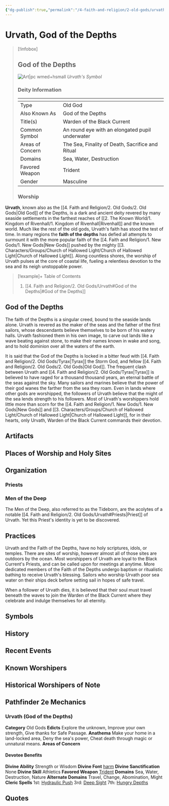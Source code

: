 ```yaml
---
{"dg-publish":true,"permalink":"/4-faith-and-religion/2-old-gods/urvath/"}
---
```


# Urvath, God of the Depths
> [!infobox] 
> ## God of the Depths
> ![Art|pc wmed+hsmall](https://cdnb.artstation.com/p/assets/images/images/040/776/355/large/filip-p-undewater.jpg?1629843210)
> *Urvath's Symbol*
> ### Deity Information
> <table><thead><tr><th></th><th></th></tr></thead><tbody><tr><td>Type</td><td>Old God</td></tr><tr><td>Also Known As</td><td>God of the Depths</td></tr><tr><td>Title(s)</td><td>Warden of the Black Current</td></tr><tr><td>Common Symbol</td><td>An round eye with an elongated pupil underwater</td></tr><tr><td>Areas of Concern</td><td>The Sea, Finality of Death, Sacrifice and Ritual</td></tr><tr><td>Domains</td><td>Sea, Water, Destruction</td></tr><tr><td>Favored Weapon</td><td>Trident</td></tr><tr><td>Gender</td><td>Masculine</td></tr></tbody></table>
> 
> ### Worship
> 

**Urvath**, known also as the [[4. Faith and Religion/2. Old Gods/2. Old Gods\|Old God]] of the Depths, is a dark and ancient deity revered by many seaside settlements in the farthest reaches of [[2. The Known World/1. Kingdom of Rivenhall/1. Kingdom of Rivenhall\|Rivenhall]] and the known world. Much like the rest of the old gods, Urvath's faith has stood the test of time. In many regions the **faith of the depths** has defied all attempts to surmount it with the more popular faith of the [[4. Faith and Religion/1. New Gods/1. New Gods\|New Gods]] pushed by the mighty [[3. Characters/Groups/Church of Hallowed Light/Church of Hallowed Light\|Church of Hallowed Light]]. Along countless shores, the worship of Urvath pulses at the core of coastal life, fueling a relentless devotion to the sea and its neigh unstoppable power.

> [!example]+ Table of Contents
> 1. [[4. Faith and Religion/2. Old Gods/Urvath#God of the Depths\|#God of the Depths]]

## God of the Depths
The faith of the Depths is a singular creed, bound to the seaside lands alone. Urvath is revered as the maker of the seas and the father of the first sailors, whose descendants believe themselves to be born of his watery halls. Urvath fashioned them in his own image, to carve out lands like a wave beating against stone, to make their names known in wake and song, and to hold dominion over all the waters of the earth. 

It is said that the God of the Depths is locked in a bitter feud with [[4. Faith and Religion/2. Old Gods/Tyrax\|Tyrax]] the Storm God, and fellow [[4. Faith and Religion/2. Old Gods/2. Old Gods\|Old God]].  The frequent clash between Urvath and [[4. Faith and Religion/2. Old Gods/Tyrax\|Tyrax]] is believed to have raged for a thousand thousand years, an eternal battle of the seas against the sky. Many sailors and marines believe that the power of their god wanes the farther from the sea they roam. Even in lands where other gods are worshipped, the followers of Urvath believe that the might of the sea lends strength to his followers. Most of Urvath's worshippers hold little more than scorn for the [[4. Faith and Religion/1. New Gods/1. New Gods\|New Gods]] and [[3. Characters/Groups/Church of Hallowed Light/Church of Hallowed Light\|Church of Hallowed Light]], for in their hearts, only Urvath, Warden of the Black Current commands their devotion.
## Artifacts
## Places of Worship and Holy Sites
## Organization
### Priests
### Men of the Deep
The Men of the Deep, also referred to as the Tideborn, are the acolytes of a notable [[4. Faith and Religion/2. Old Gods/Urvath#Priests\|Priest]] of Urvath. Yet this Priest's identity is yet to be discovered. 
## Practices
Urvath and the Faith of the Depths, have no holy scriptures, idols, or temples. There are sites of worship, however almost all of those sites are outdoors by the ocean. Most worshippers of Urvath are loyal to the Black Current's Priests, and can be called upon for meetings at anytime. More dedicated members of the Faith of the Depths undergo baptism or ritualistic bathing to receive Urvath's blessing. Sailors who worship Urvath poor sea water on their ships deck before setting sail in hopes of safe travel.  

When a follower of Urvath dies, it is believed that their soul must travel beneath the waves to join the Warden of the Black Current where they celebrate and indulge themselves for all eternity. 
## Symbols
## History
## Recent Events
## Known Worshipers
## Historical Worshipers of Note
## Pathfinder 2e Mechanics
### Urvath (God of the Depths)
**Category** Old Gods
**Edicts** Explore the unknown, Improve your own strength, Give thanks for Safe Passage.
**Anathema** Make your home in a land-locked area, Deny the sea's power, Cheat death through magic or unnatural means.
**Areas of Concern**
#### Devotee Benefits
**Divine Ability** Strength or Wisdom
**Divine Font** [harm](https://2e.aonprd.com/Spells.aspx?ID=1552&Redirected=1) 
**Divine Sanctification** None
**Divine Skill** Athletics
**Favored Weapon** [Trident](https://app.demiplane.com/nexus/pathfinder2e/items/trident?srsltid=AfmBOorFbRWiw8sJ59ibAXGItf8a9nOKuSITaMGV6l_pD1OagKllUNVs)
**Domains** Sea, Water, Destruction, Nature 
**Alternate Domains** Travel, Change, Abomination, Might
**Cleric Spells** 1st: [Hydraulic Push](https://2e.aonprd.com/Spells.aspx?ID=1561&Redirected=1) 3rd: [Deep Sight](https://2e.aonprd.com/Spells.aspx?ID=1426) 7th: [Hungry Depths](https://2e.aonprd.com/Spells.aspx?ID=1391)

## Quotes
